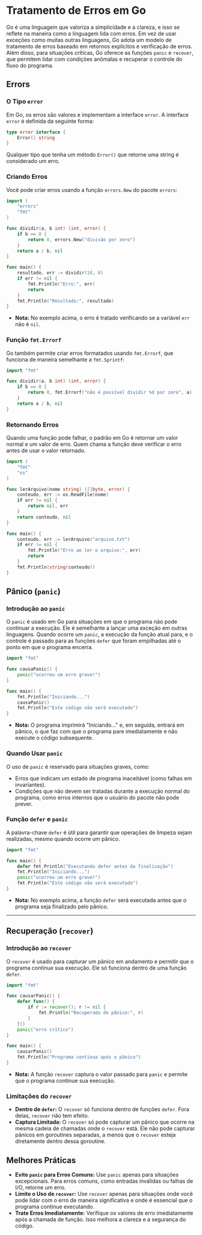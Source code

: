 # Tratamento de Erros em Go

Go é uma linguagem que valoriza a simplicidade e a clareza, e isso se reflete na maneira como a linguagem lida com erros. Em vez de usar exceções como muitas outras linguagens, Go adota um modelo de tratamento de erros baseado em retornos explícitos e verificação de erros. Além disso, para situações críticas, Go oferece as funções `panic` e `recover`, que permitem lidar com condições anômalas e recuperar o controle do fluxo do programa. 

## Errors

### O Tipo `error`

Em Go, os erros são valores e implementam a interface `error`. A interface `error` é definida da seguinte forma:

```go
type error interface {
    Error() string
}
```

Qualquer tipo que tenha um método `Error()` que retorne uma string é considerado um erro.

### Criando Erros

Você pode criar erros usando a função `errors.New` do pacote `errors`:

```go
import (
    "errors"
    "fmt"
)

func dividir(a, b int) (int, error) {
    if b == 0 {
        return 0, errors.New("divisão por zero")
    }
    return a / b, nil
}

func main() {
    resultado, err := dividir(10, 0)
    if err != nil {
        fmt.Println("Erro:", err)
        return
    }
    fmt.Println("Resultado:", resultado)
}
```

- **Nota:** No exemplo acima, o erro é tratado verificando se a variável `err` não é `nil`.

### Função `fmt.Errorf`

Go também permite criar erros formatados usando `fmt.Errorf`, que funciona de maneira semelhante a `fmt.Sprintf`:

```go
import "fmt"

func dividir(a, b int) (int, error) {
    if b == 0 {
        return 0, fmt.Errorf("não é possível dividir %d por zero", a)
    }
    return a / b, nil
}
```

### Retornando Erros

Quando uma função pode falhar, o padrão em Go é retornar um valor normal e um valor de erro. Quem chama a função deve verificar o erro antes de usar o valor retornado.

```go
import (
    "fmt"
    "os"
)

func lerArquivo(nome string) ([]byte, error) {
    conteudo, err := os.ReadFile(nome)
    if err != nil {
        return nil, err
    }
    return conteudo, nil
}

func main() {
    conteudo, err := lerArquivo("arquivo.txt")
    if err != nil {
        fmt.Println("Erro ao ler o arquivo:", err)
        return
    }
    fmt.Println(string(conteudo))
}
```

## Pânico (`panic`)

### Introdução ao `panic`

O `panic` é usado em Go para situações em que o programa não pode continuar a execução. Ele é semelhante a lançar uma exceção em outras linguagens. Quando ocorre um `panic`, a execução da função atual para, e o controle é passado para as funções `defer` que foram empilhadas até o ponto em que o programa encerra.

```go
import "fmt"

func causaPanic() {
    panic("ocorreu um erro grave!")
}

func main() {
    fmt.Println("Iniciando...")
    causaPanic()
    fmt.Println("Este código não será executado")
}
```

- **Nota:** O programa imprimirá "Iniciando..." e, em seguida, entrará em pânico, o que faz com que o programa pare imediatamente e não execute o código subsequente.

### Quando Usar `panic`

O uso de `panic` é reservado para situações graves, como:
- Erros que indicam um estado de programa inaceitável (como falhas em invariantes).
- Condições que não devem ser tratadas durante a execução normal do programa, como erros internos que o usuário do pacote não pode prever.

### Função `defer` e `panic`

A palavra-chave `defer` é útil para garantir que operações de limpeza sejam realizadas, mesmo quando ocorre um pânico.

```go
import "fmt"

func main() {
    defer fmt.Println("Executando defer antes da finalização")
    fmt.Println("Iniciando...")
    panic("ocorreu um erro grave!")
    fmt.Println("Este código não será executado")
}
```

- **Nota:** No exemplo acima, a função `defer` será executada antes que o programa seja finalizado pelo pânico.

---

## Recuperação (`recover`)

### Introdução ao `recover`

O `recover` é usado para capturar um pânico em andamento e permitir que o programa continue sua execução. Ele só funciona dentro de uma função `defer`.

```go
import "fmt"

func causarPanic() {
    defer func() {
        if r := recover(); r != nil {
            fmt.Println("Recuperado do pânico:", r)
        }
    }()
    panic("erro crítico")
}

func main() {
    causarPanic()
    fmt.Println("Programa continua após o pânico")
}
```

- **Nota:** A função `recover` captura o valor passado para `panic` e permite que o programa continue sua execução.

### Limitações do `recover`

- **Dentro de `defer`:** O `recover` só funciona dentro de funções `defer`. Fora delas, `recover` não tem efeito.
- **Captura Limitada:** O `recover` só pode capturar um pânico que ocorre na mesma cadeia de chamadas onde o `recover` está. Ele não pode capturar pânicos em goroutines separadas, a menos que o `recover` esteja diretamente dentro dessa goroutine.

## Melhores Práticas

- **Evite `panic` para Erros Comuns:** Use `panic` apenas para situações excepcionais. Para erros comuns, como entradas inválidas ou falhas de I/O, retorne um erro.
- **Limite o Uso de `recover`:** Use `recover` apenas para situações onde você pode lidar com o erro de maneira significativa e onde é essencial que o programa continue executando.
- **Trate Erros Imediatamente:** Verifique os valores de erro imediatamente após a chamada de função. Isso melhora a clareza e a segurança do código.
